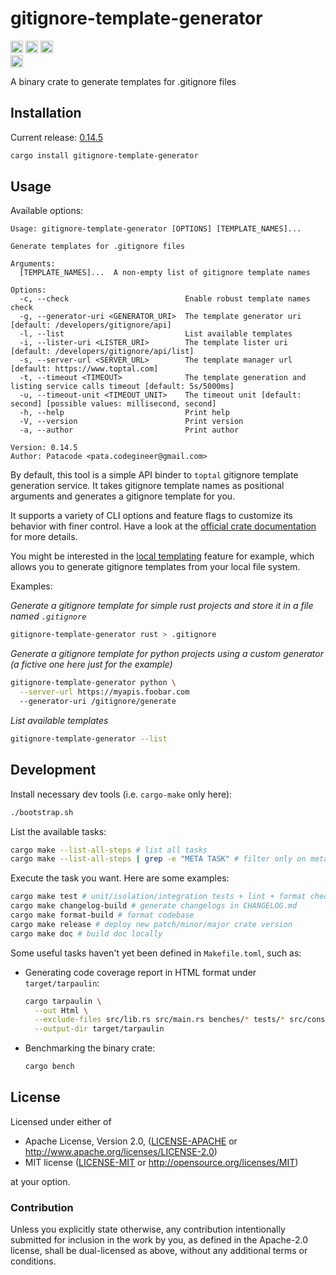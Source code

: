 # gitignore-template-generator

[<img alt="github" src="https://img.shields.io/badge/github-black?style=for-the-badge&labelColor=555555&logo=github" height="20">](https://github.com/Patacode/gitignore-template-generator)
[<img alt="crates.io" src="https://img.shields.io/crates/v/gitignore-template-generator?logoColor=E3A835&style=for-the-badge&color=9c7325&logo=rust" height="20">](https://crates.io/crates/gitignore-template-generator)
[<img alt="crates.io" src="https://img.shields.io/crates/d/gitignore-template-generator?logoColor=E3A835&style=for-the-badge&color=152673" height="20">](https://crates.io/crates/gitignore-template-generator)
<br/>
[<img alt="documentation" src="https://img.shields.io/badge/Documentation-blue?style=for-the-badge&logo=rust" height="20">](https://docs.rs/gitignore-template-generator/latest/gitignore_template_generator)

A binary crate to generate templates for .gitignore files

## Installation

Current release: [0.14.5](CHANGELOG.md#0.14.5)

```bash
cargo install gitignore-template-generator
```

## Usage

Available options:

```
Usage: gitignore-template-generator [OPTIONS] [TEMPLATE_NAMES]...

Generate templates for .gitignore files

Arguments:
  [TEMPLATE_NAMES]...  A non-empty list of gitignore template names

Options:
  -c, --check                          Enable robust template names check
  -g, --generator-uri <GENERATOR_URI>  The template generator uri [default: /developers/gitignore/api]
  -l, --list                           List available templates
  -i, --lister-uri <LISTER_URI>        The template lister uri [default: /developers/gitignore/api/list]
  -s, --server-url <SERVER_URL>        The template manager url [default: https://www.toptal.com]
  -t, --timeout <TIMEOUT>              The template generation and listing service calls timeout [default: 5s/5000ms]
  -u, --timeout-unit <TIMEOUT_UNIT>    The timeout unit [default: second] [possible values: millisecond, second]
  -h, --help                           Print help
  -V, --version                        Print version
  -a, --author                         Print author

Version: 0.14.5
Author: Patacode <pata.codegineer@gmail.com>
```

By default, this tool is a simple API binder to `toptal` gitignore template
generation service. It takes gitignore template names as positional arguments
and generates a gitignore template for you.

It supports a variety of CLI options and feature flags to
customize its behavior with finer control. Have a look at the [official crate documentation](https://docs.rs/gitignore-template-generator/latest/gitignore_template_generator)
for more details.

You might be interested in the [local templating](https://docs.rs/gitignore-template-generator/latest/gitignore_template_generator/#local-templating)
feature for example, which allows you to generate gitignore templates from your
local file system.

Examples:

*Generate a gitignore template for simple rust projects and store it in a file
named `.gitignore`*

```bash
gitignore-template-generator rust > .gitignore
```

*Generate a gitignore template for python projects using a custom
generator (a fictive one here just for the example)*

```bash
gitignore-template-generator python \
  --server-url https://myapis.foobar.com
  --generator-uri /gitignore/generate
```

*List available templates*

```bash
gitignore-template-generator --list
```

## Development

Install necessary dev tools (i.e. `cargo-make` only here):

```bash
./bootstrap.sh
```

List the available tasks:

```bash
cargo make --list-all-steps # list all tasks
cargo make --list-all-steps | grep -e "META TASK" # filter only on meta tasks
```

Execute the task you want. Here are some examples:

```bash
cargo make test # unit/isolation/integration tests + lint + format check
cargo make changelog-build # generate changelogs in CHANGELOG.md
cargo make format-build # format codebase
cargo make release # deploy new patch/minor/major crate version
cargo make doc # build doc locally
```

Some useful tasks haven't yet been defined in `Makefile.toml`, such as:

- Generating code coverage report in HTML format under `target/tarpaulin`:
  ```bash
  cargo tarpaulin \
    --out Html \
    --exclude-files src/lib.rs src/main.rs benches/* tests/* src/constant.rs src/core.rs src/http_client.rs src/parser.rs src/validator.rs src/**/tests.rs src/**/api.rs \
    --output-dir target/tarpaulin
  ```
- Benchmarking the binary crate:
  ```bash
  cargo bench
  ```

## License

Licensed under either of

* Apache License, Version 2.0, ([LICENSE-APACHE](LICENSE-APACHE) or <http://www.apache.org/licenses/LICENSE-2.0>)
* MIT license ([LICENSE-MIT](LICENSE-MIT) or <http://opensource.org/licenses/MIT>)

at your option.

### Contribution

Unless you explicitly state otherwise, any contribution intentionally
submitted for inclusion in the work by you, as defined in the Apache-2.0
license, shall be dual-licensed as above, without any additional terms or
conditions.
